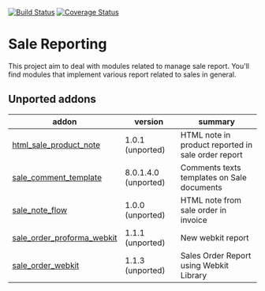 [![Build Status](https://travis-ci.org/OCA/sale-reporting.svg?branch=10.0)](https://travis-ci.org/OCA/sale-reporting)
[![Coverage Status](https://coveralls.io/repos/OCA/sale-reporting/badge.png?branch=10.0)](https://coveralls.io/r/OCA/sale-reporting?branch=10.0)

Sale Reporting
==============

This project aim to deal with modules related to manage sale report.
You'll find modules that implement various report related to sales in general.

[//]: # (addons)
Unported addons
---------------
addon | version | summary
--- | --- | ---
[html_sale_product_note](html_sale_product_note/) | 1.0.1 (unported) | HTML note in product reported in sale order report
[sale_comment_template](sale_comment_template/) | 8.0.1.4.0 (unported) | Comments texts templates on Sale documents
[sale_note_flow](sale_note_flow/) | 1.0.0 (unported) | HTML note from sale order in invoice
[sale_order_proforma_webkit](sale_order_proforma_webkit/) | 1.1.1 (unported) | New webkit report
[sale_order_webkit](sale_order_webkit/) | 1.1.3 (unported) | Sales Order Report using Webkit Library

[//]: # (end addons)
